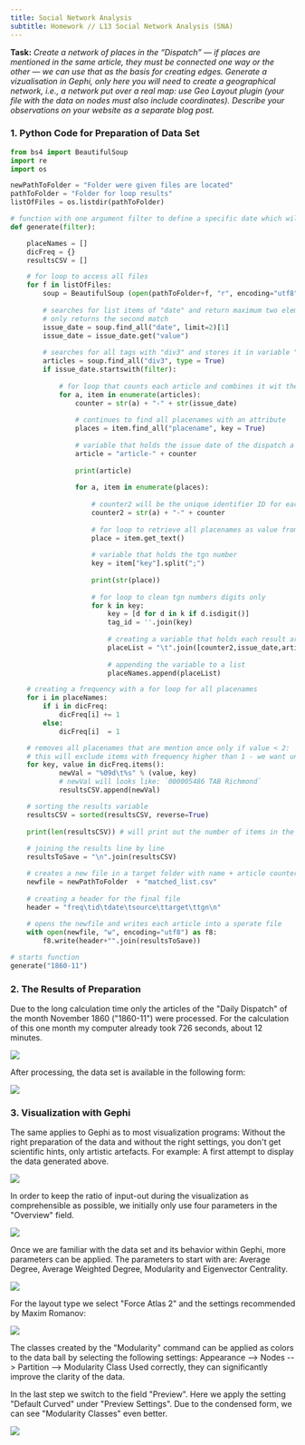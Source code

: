 ```yaml
---
title: Social Network Analysis
subtitle: Homework // L13 Social Network Analysis (SNA)
---
```

<b>Task:</b> <i>Create a network of places in the “Dispatch” — if places are mentioned in the same article, they must be connected one way or the other — we can use that as the basis for creating edges. Generate a vizualisation in Gephi, only here you will need to create a geographical network, i.e., a network put over a real map: use Geo Layout plugin (your file with the data on nodes must also include coordinates). Describe your observations on your website as a separate blog post.</i>

### 1. Python Code for Preparation of Data Set

```python
from bs4 import BeautifulSoup
import re
import os

newPathToFolder = "Folder were given files are located"
pathToFolder = "Folder for loop results"
listOfFiles = os.listdir(pathToFolder)

# function with one argument filter to define a specific date which will use values of the dispatch only if the date is true
def generate(filter):

    placeNames = []
    dicFreq = {}
    resultsCSV = []

    # for loop to access all files
    for f in listOfFiles:
        soup = BeautifulSoup (open(pathToFolder+f, "r", encoding="utf8"), features="html.parser")
        
        # searches for list items of "date" and return maximum two elemens
        # only returns the second match
        issue_date = soup.find_all("date", limit=2)[1] 
        issue_date = issue_date.get("value")
        
        # searches for all tags with "div3" and stores it in variable "articles"
        articles = soup.find_all("div3", type = True)
        if issue_date.startswith(filter):
            
            # for loop that counts each article and combines it wit the date in the dispatch
            for a, item in enumerate(articles):
                counter = str(a) + "-" + str(issue_date)
                
                # continues to find all placenames with an attribute
                places = item.find_all("placename", key = True)
                
                # variable that holds the issue date of the dispatch a string and an article counter
                article = "article-" + counter                                  
               
                print(article)
                
                for a, item in enumerate(places):
                
                    # counter2 will be the unique identifier ID for each row
                    counter2 = str(a) + "-" + counter
                    
                    # for loop to retrieve all placenames as value from the placename tag
                    place = item.get_text()
                    
                    # variable that holds the tgn number
                    key = item["key"].split(";")                                
                    
                    print(str(place))
                    
                    # for loop to clean tgn numbers digits only
                    for k in key:
                        key = [d for d in k if d.isdigit()]                     
                        tag_id = ''.join(key)
                        
                        # creating a variable that holds each result article, place, tag_id
                        placeList = "\t".join([counter2,issue_date,article,place,tag_id])
                        
                        # appending the variable to a list
                        placeNames.append(placeList)                            

    # creating a frequency with a for loop for all placenames
    for i in placeNames:                                                        
        if i in dicFreq:
            dicFreq[i] += 1
        else:
            dicFreq[i]  = 1

    # removes all placenames that are mention once only if value < 2: 
    # this will exclude items with frequency higher than 1 - we want unique rows
    for key, value in dicFreq.items():                                          
            newVal = "%09d\t%s" % (value, key)
            # newVal will looks like: `000005486 TAB Richmond`
            resultsCSV.append(newVal)

    # sorting the results variable
    resultsCSV = sorted(resultsCSV, reverse=True)                               
    
    print(len(resultsCSV)) # will print out the number of items in the list
    
    # joining the results line by line
    resultsToSave = "\n".join(resultsCSV)                                       

    # creates a new file in a target folder with name + article counter + name + issue_date + txt file
    newfile = newPathToFolder  + "matched_list.csv"
    
    # creating a header for the final file
    header = "freq\tid\tdate\tsource\ttarget\ttgn\n"
    
    # opens the newfile and writes each article into a sperate file
    with open(newfile, "w", encoding="utf8") as f8:
        f8.write(header+"".join(resultsToSave))

# starts function
generate("1860-11")
```

### 2. The Results of Preparation

Due to the long calculation time only the articles of the "Daily Dispatch" of the month November 1860 ("1860-11") were processed. For the calculation of this one month my computer already took 726 seconds, about 12 minutes.

<img src="/img/726_seconds.png"/>

After processing, the data set is available in the following form:

<img src="/img/1861-02-list.png"/>

### 3. Visualization with Gephi

The same applies to Gephi as to most visualization programs: Without the right preparation of the data and without the right settings, you don't get scientific hints, only artistic artefacts. For example: A first attempt to display the data generated above.

<img src="/img/purely_artisticel.png"/>

In order to keep the ratio of input-out during the visualization as comprehensible as possible, we initially only use four parameters in the "Overview" field. 

<img src="/img/arbeitsbereiche_gephi.png"/>

Once we are familiar with the data set and its behavior within Gephi, more parameters can be applied. The parameters to start with are: Average Degree, Average Weighted Degree, Modularity and Eigenvector Centrality.

<img src="/img/settings_gephi_statistics.png"/>

For the layout type we select "Force Atlas 2" and the settings recommended by Maxim Romanov:

<img src="/img/recommended_setting_atlas_2.png"/>

The classes created by the "Modularity" command can be applied as colors to the data ball by selecting the following settings: Appearance --> Nodes --> Partition --> Modularity Class
Used correctly, they can significantly improve the clarity of the data.

In the last step we switch to the field "Preview". Here we apply the setting "Default Curved" under "Preview Settings". Due to the condensed form, we can see "Modularity Classes" even better.

<img src="/img/123.png"/>

